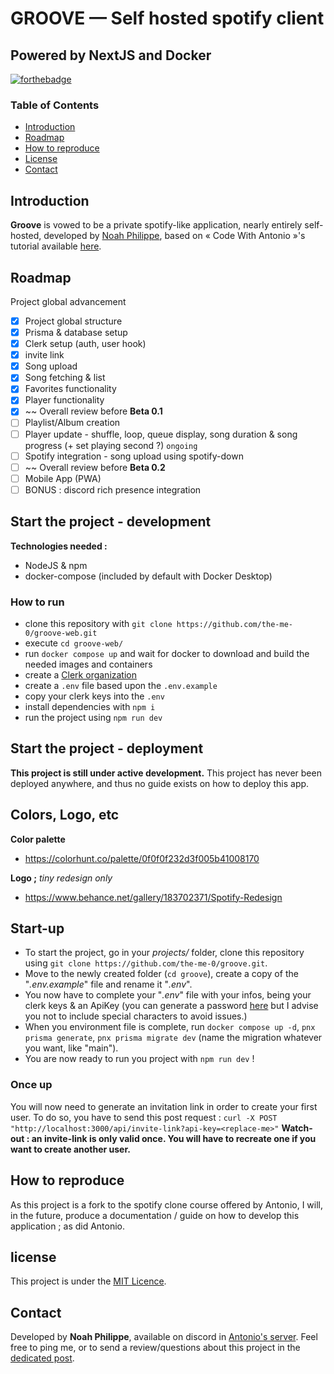# GROOVE — Self hosted spotify client
## Powered by NextJS and Docker

[![forthebadge](https://forthebadge.com/images/badges/powered-by-phoenix.svg)](https://forthebadge.com)

### Table of Contents
- [Introduction](#introduction)
- [Roadmap](#roadmap)
- [How to reproduce](#how-to-reproduce)
- [License](#license)
- [Contact](#contact)

## Introduction

**Groove** is vowed to be a private spotify-like application, nearly entirely self-hosted, developed by [Noah Philippe](https://github.com/the-me-0), based on « Code With Antonio »'s tutorial available [here](https://www.youtube.com/watch?v=2aeMRB8LL4o).

## Roadmap

Project global advancement
- [x] Project global structure
- [x] Prisma & database setup
- [x] Clerk setup (auth, user hook)
- [x] invite link
- [x] Song upload
- [x] Song fetching & list
- [x] Favorites functionality
- [x] Player functionality
- [x] ~~ Overall review before **Beta 0.1** 
- [ ] Playlist/Album creation
- [ ] Player update - shuffle, loop, queue display, song duration & song progress (+ set playing second ?) `ongoing`
- [ ] Spotify integration - song upload using spotify-down
- [ ] ~~ Overall review before **Beta 0.2**
- [ ] Mobile App (PWA)
- [ ] BONUS : discord rich presence integration

## Start the project - development

**Technologies needed :**
- NodeJS & npm
- docker-compose (included by default with Docker Desktop)

### How to run

- clone this repository with `git clone https://github.com/the-me-0/groove-web.git`
- execute `cd groove-web/`
- run `docker compose up` and wait for docker to download and build the needed images and containers
- create a [Clerk organization](https://clerk.com/)
- create a `.env` file based upon the `.env.example`
- copy your clerk keys into the `.env`
- install dependencies with `npm i`
- run the project using `npm run dev`

## Start the project - deployment

**This project is still under active development.**
This project has never been deployed anywhere, and thus no guide exists on how to deploy this app.

## Colors, Logo, etc

**Color palette**
 - https://colorhunt.co/palette/0f0f0f232d3f005b41008170

**Logo ;** *tiny redesign only*
 - https://www.behance.net/gallery/183702371/Spotify-Redesign

## Start-up

- To start the project, go in your *projects/* folder, clone this repository using `git clone https://github.com/the-me-0/groove.git`.
- Move to the newly created folder (`cd groove`), create a copy of the "*.env.example*" file and rename it "*.env*".
- You now have to complete your "*.env*" file with your infos, being your clerk keys & an ApiKey (you can generate a password [here](https://www.lastpass.com/fr/features/password-generator#generatorTool) but I advise you not to include special characters to avoid issues.)
- When you environment file is complete, run `docker compose up -d`, `pnx prisma generate`, `pnx prisma migrate dev` (name the migration whatever you want, like "main").
- You are now ready to run you project with `npm run dev` !

### Once up
You will now need to generate an invitation link in order to create your first user.
To do so, you have to send this post request : `curl -X POST "http://localhost:3000/api/invite-link?api-key=<replace-me>"`
**Watch-out : an invite-link is only valid once. You will have to recreate one if you want to create another user.**

## How to reproduce

As this project is a fork to the spotify clone course offered by Antonio,
I will, in the future, produce a documentation / guide on how to develop this application ; as did Antonio.

## license

This project is under the [MIT Licence](https://opensource.org/license/mit/).

## Contact

Developed by **Noah Philippe**, available on discord in [Antonio's server](https://discord.gg/2Dtkraxnz4).
Feel free to ping me, or to send a review/questions about this project in the [dedicated post](https://discord.com/channels/1079557715497595013/1182019802269765642).
